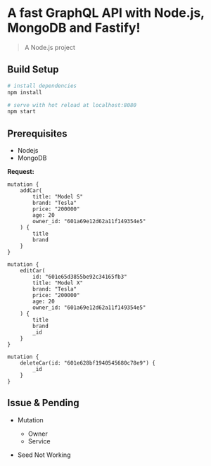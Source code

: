 # A fast GraphQL API with Node.js, MongoDB and Fastify!

> A Node.js project

## Build Setup

```bash
# install dependencies
npm install

# serve with hot reload at localhost:8080
npm start
```

## Prerequisites

-   Nodejs
-   MongoDB

**Request:**

```gql
mutation {
    addCar(
        title: "Model S"
        brand: "Tesla"
        price: "200000"
        age: 20
        owner_id: "601a69e12d62a11f149354e5"
    ) {
        title
        brand
    }
}

mutation {
    editCar(
        id: "601e65d3855be92c34165fb3"
        title: "Model X"
        brand: "Tesla"
        price: "200000"
        age: 20
        owner_id: "601a69e12d62a11f149354e5"
    ) {
        title
        brand
        _id
    }
}

mutation {
    deleteCar(id: "601e628bf1940545680c78e9") {
        _id
    }
}
```

## Issue & Pending

-   Mutation

    -   Owner
    -   Service

-   Seed Not Working
